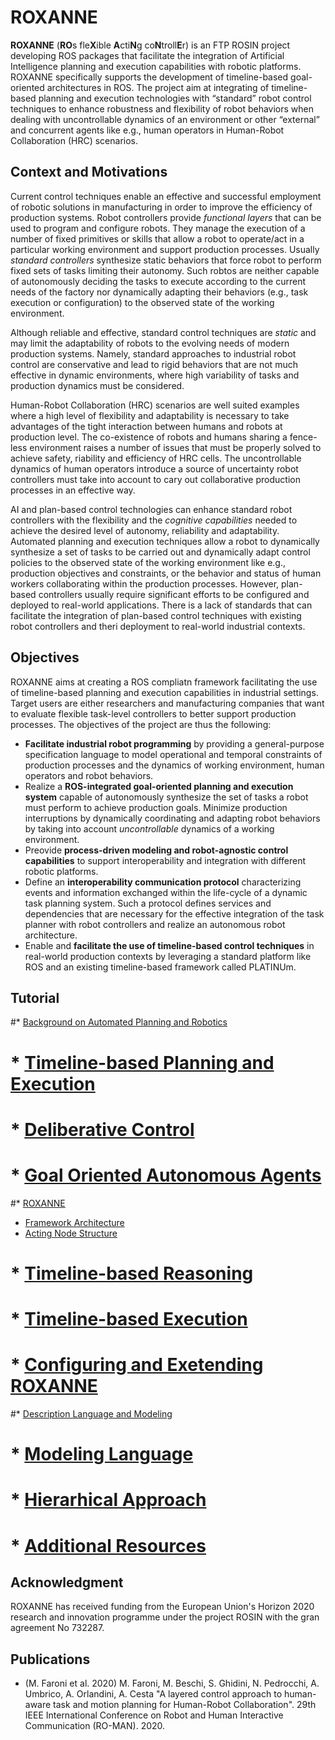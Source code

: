 # ROXANNE

**ROXANNE** (**RO**s fle**X**ible **A**cti**N**g co**N**troll**E**r)  is an FTP ROSIN project developing ROS packages that facilitate the integration of Artificial Intelligence planning and execution capabilities with robotic platforms. ROXANNE specifically supports the development of timeline-based goal-oriented architectures in ROS. The project aim at integrating of timeline-based planning and execution technologies with “standard” robot control techniques to enhance robustness and flexibility of robot behaviors when dealing with uncontrollable dynamics of an environment or other “external” and concurrent agents like e.g., human operators in Human-Robot Collaboration (HRC) scenarios. 

## Context and Motivations

Current control techniques enable an effective and successful employment of robotic solutions in manufacturing in order to improve the efficiency of production systems. Robot controllers provide _functional layers_ that can be used to program and configure robots. They manage the execution of a number of fixed primitives or skills that allow a robot to operate/act in a particular working environment and support production processes. Usually _standard controllers_ synthesize static behaviors that force robot to perform fixed sets of tasks limiting their autonomy. Such robtos are neither capable of autonomously deciding the tasks to execute according to the current needs of the factory nor dynamically adapting their behaviors (e.g., task execution or configuration) to the observed state of the working environment.

Although reliable and effective, standard control techniques are _static_ and may limit the adaptability of robots to the evolving needs of modern production systems. Namely, standard approaches to industrial robot control are conservative and lead to rigid behaviors that are not much effective in dynamic environments, where high variability of tasks and production dynamics must be considered. 

Human-Robot Collaboration (HRC) scenarios are well suited examples where a high level of flexibility and adaptability is necessary to take advantages of the tight interaction between humans and robots at production level. The co-existence of robots and humans sharing a fence-less environment raises a number of issues that must be properly solved to achieve safety, riability and efficiency of HRC cells. The uncontrollable dynamics of human operators introduce a source of uncertainty robot controllers must take into account to cary out collaborative production processes in an effective way.

AI and plan-based control technologies can enhance standard robot controllers with the flexibility and the _cognitive capabilities_ needed to achieve the desired level of autonomy, reliability and adaptability. Automated planning and execution techniques allow a robot to dynamically synthesize a set of tasks to be carried out and dynamically adapt control policies to the observed state of the working environment like e.g., production objectives and constraints, or the behavior and status of human workers collaborating within the production processes. However, plan-based controllers usually require significant efforts to be configured and deployed to real-world applications. There is a lack of standards that can facilitate the integration of plan-based control techniques with existing robot controllers and theri deployment to real-world industrial contexts.


## Objectives

ROXANNE aims at creating a ROS compliatn framework facilitating the use of timeline-based planning and execution capabilities in industrial settings. Target users are either researchers and manufacturing companies that want to evaluate flexible task-level controllers to better support production processes. The objectives of the project are thus the following:
- **Facilitate industrial robot programming** by providing a general-purpose specification language to model operational and temporal constraints of production processes and the dynamics of working environment, human operators and robot behaviors.
- Realize a **ROS-integrated goal-oriented planning and execution system** capable of autonomously synthesize the set of tasks a robot must perform to achieve production goals. Minimize production interruptions by dynamically coordinating and adapting robot behaviors by taking into account _uncontrollable_ dynamics of a working environment.
- Preovide **process-driven modeling and robot-agnostic control capabilities** to support interoperability and integration with different robotic platforms. 
- Define an **interoperability communication protocol** characterizing events and information exchanged within the life-cycle of a dynamic task planning system. Such a protocol defines services and dependencies that are necessary for the effective integration of the task planner with robot controllers and realize an autonomous robot architecture.
- Enable and **facilitate the use of timeline-based control techniques** in real-world production contexts by leveraging a standard platform like ROS and an existing timeline-based framework called PLATINUm.

## Tutorial

#* [Background on Automated Planning and Robotics](/tutorial/background/intro.md)
#  * [Timeline-based Planning and Execution](/tutorial/background/timelines.md)
#  * [Deliberative Control](/tutorial/background/deliberative.md)
#  * [Goal Oriented Autonomous Agents](/tutorial/background/goaa.md)
 
 
#* [ROXANNE](/tutorial/overview/intro.md)
* [Framework Architecture](/tutorial/overview/architecture.md)
* [Acting Node Structure](/tutorial/overview/acting.md)
#  * [Timeline-based Reasoning](/tutorial/overview/solving.md)
#  * [Timeline-based Execution](/tutorial/overview/execution.md)
#  * [Configuring and Exetending ROXANNE](/tutorial/overview/config-roxanne.md)

#* [Description Language and Modeling](/tutorial/modeling/intro.md)
#  * [Modeling Language](/tutorial/modeling/language.md)
#  * [Hierarhical Approach](/tutorial/modeling/hierarhical.md)
#  * [Additional Resources](/tutorial/modeling/additional.md)

## Acknowledgment

ROXANNE has received funding from the European Union's Horizon 2020 research and innovation programme under the project ROSIN with the gran agreement No 732287. 


## Publications
- (M. Faroni et al. 2020) M. Faroni, M. Beschi, S. Ghidini, N. Pedrocchi, A. Umbrico, A. Orlandini, A. Cesta "A layered control approach to human-aware task and motion planning for Human-Robot Collaboration". 29th IEEE International Conference on Robot and Human Interactive Communication (RO-MAN). 2020.
